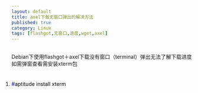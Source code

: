 ```yaml
---
layout: default
title: axel下载无窗口弹出的解决方法
published: true
category: Linux
tags: [flashgot,无窗口,进度,wget,axel]
---
```

<div id="detail" class="detail" style="line-height: 1.3;"><p><br>Debian下使用flashgot＋axel下载没有窗口（terminal）弹出无法了解下载进度 如需弹窗查看需安装xterm包<br><br><div id="codeText" class="codeText"><ol style="margin:0 1px 0 0;padding:5px 0;" start="1" class="dp-css"><li><span style="color:#000000;"><span style="color:#0000CC;">#</span>aptitude install xterm</span></li></ol></div><br></p></div>
